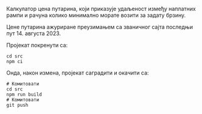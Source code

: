 Калкулатор цена путарина, који приказује удаљеност између наплатних рампи и рачуна колико минимално морате возити за задату брзину.

Цене путарина ажуриране преузимањем са званичног сајта последњи пут 14. августа 2023.

Пројекат покренути са:
```
cd src
npm ci
```

Онда, након измена, пројекат саградити и окачити са:
```
# Комитовати
cd src
npm run build
# Комитовати
git push
```
